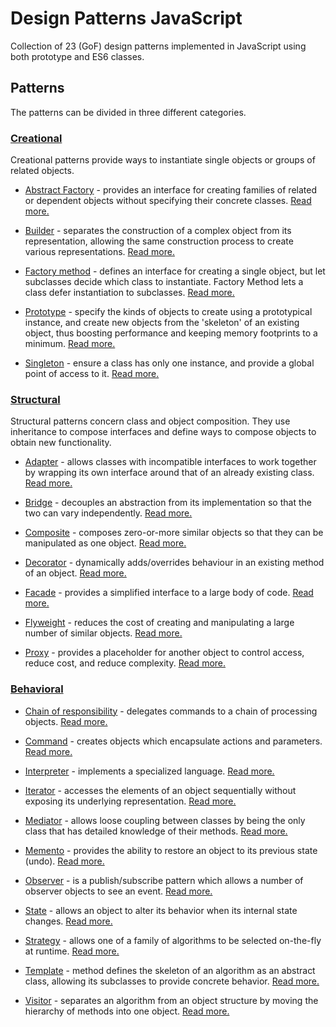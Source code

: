 # Design Patterns JavaScript

Collection of 23 (GoF) design patterns implemented in JavaScript using both prototype and ES6 classes.

## Patterns

The patterns can be divided in three different categories.

### [Creational](src/creational)

Creational patterns provide ways to instantiate single objects or groups of related objects.

* [Abstract Factory](src/creational/abstractFactory) - provides an interface for creating families of related or dependent objects without specifying their concrete classes. [Read more.](http://robdodson.me/javascript-design-patterns-factory/)

* [Builder](src/creational/builder) - separates the construction of a complex object from its representation, allowing the same construction process to create various representations. [Read more.](http://dealwithjs.io/design-patterns-the-builder-pattern-in-javascript/)

* [Factory method](src/creational/factoryMethod) - defines an interface for creating a single object, but let subclasses decide which class to instantiate. Factory Method lets a class defer instantiation to subclasses. [Read more.](http://robdodson.me/javascript-design-patterns-factory/)

* [Prototype](src/creational/prototype) - specify the kinds of objects to create using a prototypical instance, and create new objects from the 'skeleton' of an existing object, thus boosting performance and keeping memory footprints to a minimum. [Read more.](http://www.dofactory.com/javascript/prototype-design-pattern)

* [Singleton](src/creational/singleton) - ensure a class has only one instance, and provide a global point of access to it. [Read more.](http://robdodson.me/javascript-design-patterns-singleton/)

### [Structural](src/structural) 

Structural patterns concern class and object composition. They use inheritance to compose interfaces and define ways to compose objects to obtain new functionality.

* [Adapter](src/structural/adapter) - allows classes with incompatible interfaces to work together by wrapping its own interface around that of an already existing class. [Read more.](https://thejsguy.com/2015/10/16/the-adapter-pattern-in-javascript.html)

* [Bridge](src/structural/bridge) - decouples an abstraction from its implementation so that the two can vary independently. [Read more.](https://www.joezimjs.com/javascript/javascript-design-patterns-bridge/)

* [Composite](src/structural/composite) - composes zero-or-more similar objects so that they can be manipulated as one object. [Read more.](https://www.joezimjs.com/javascript/javascript-design-patterns-composite/)

* [Decorator](src/structural/decorator) - dynamically adds/overrides behaviour in an existing method of an object. [Read more.](http://robdodson.me/javascript-design-patterns-decorator/)

* [Facade](src/structural/facade) - provides a simplified interface to a large body of code. [Read more.](https://www.joezimjs.com/javascript/javascript-design-patterns-facade/)

* [Flyweight](src/structural/flyweight) - reduces the cost of creating and manipulating a large number of similar objects. [Read more.](http://www.dofactory.com/javascript/flyweight-design-pattern)

* [Proxy](src/structural/proxy) - provides a placeholder for another object to control access, reduce cost, and reduce complexity. [Read more.](http://www.dofactory.com/javascript/proxy-design-pattern)

### [Behavioral](src/behavioral)

* [Chain of responsibility](src/behavioral/chainOfResp) - delegates commands to a chain of processing objects. [Read more.](https://www.joezimjs.com/javascript/javascript-design-patterns-chain-of-responsibility/)

* [Command](src/behavioral/command) - creates objects which encapsulate actions and parameters. [Read more.](https://www.joezimjs.com/javascript/javascript-design-patterns-command/)

* [Interpreter](src/behavioral/interpreter) - implements a specialized language. [Read more.](http://www.dofactory.com/javascript/interpreter-design-pattern)

* [Iterator](src/behavioral/iterator) - accesses the elements of an object sequentially without exposing its underlying representation. [Read more.](http://robdodson.me/javascript-design-patterns-iterator/)

* [Mediator](src/behavioral/mediator) - allows loose coupling between classes by being the only class that has detailed knowledge of their methods. [Read more.](http://www.dofactory.com/javascript/mediator-design-pattern)

* [Memento](src/behavioral/memento) - provides the ability to restore an object to its previous state (undo). [Read more.](http://www.dofactory.com/javascript/memento-design-pattern)

* [Observer](src/behavioral/observer) - is a publish/subscribe pattern which allows a number of observer objects to see an event. [Read more.](https://medium.com/@patrickackerman/the-observer-pattern-with-vanilla-javascript-8f85ea05eaa8)

* [State](src/behavioral/state) - allows an object to alter its behavior when its internal state changes. [Read more.](https://medium.com/@patrickackerman/the-state-pattern-with-vanilla-javascript-e40ff83e85d0)

* [Strategy](src/behavioral/strategy) - allows one of a family of algorithms to be selected on-the-fly at runtime. [Read more.](http://robdodson.me/javascript-design-patterns-strategy/)

* [Template](src/behavioral/template) - method defines the skeleton of an algorithm as an abstract class, allowing its subclasses to provide concrete behavior. [Read more.](https://thejsguy.com/javascript/design%20patterns/2015/01/01/template-method-pattern.html)

* [Visitor](src/behavioral/visitor) - separates an algorithm from an object structure by moving the hierarchy of methods into one object. [Read more.](http://www.dofactory.com/javascript/visitor-design-pattern)